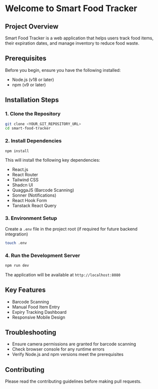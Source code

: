 
# Welcome to Smart Food Tracker

## Project Overview

Smart Food Tracker is a web application that helps users track food items, their expiration dates, and manage inventory to reduce food waste.

## Prerequisites

Before you begin, ensure you have the following installed:
- Node.js (v18 or later)
- npm (v9 or later)

## Installation Steps

### 1. Clone the Repository
```sh
git clone <YOUR_GIT_REPOSITORY_URL>
cd smart-food-tracker
```

### 2. Install Dependencies
```sh
npm install
```

This will install the following key dependencies:
- React.js
- React Router
- Tailwind CSS
- Shadcn UI
- QuaggaJS (Barcode Scanning)
- Sonner (Notifications)
- React Hook Form
- Tanstack React Query

### 3. Environment Setup
Create a `.env` file in the project root (if required for future backend integration)
```sh
touch .env
```

### 4. Run the Development Server
```sh
npm run dev
```

The application will be available at `http://localhost:8080`

## Key Features
- Barcode Scanning
- Manual Food Item Entry
- Expiry Tracking Dashboard
- Responsive Mobile Design

## Troubleshooting
- Ensure camera permissions are granted for barcode scanning
- Check browser console for any runtime errors
- Verify Node.js and npm versions meet the prerequisites

## Contributing
Please read the contributing guidelines before making pull requests.
```
